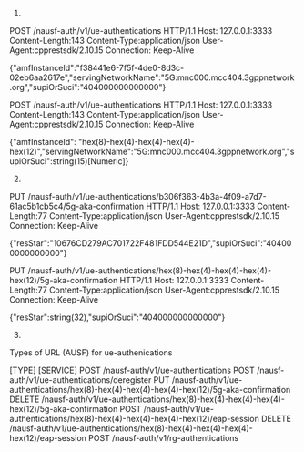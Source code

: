 1. 

POST /nausf-auth/v1/ue-authentications HTTP/1.1
Host: 127.0.0.1:3333
Content-Length:143
Content-Type:application/json
User-Agent:cpprestsdk/2.10.15
Connection: Keep-Alive

{"amfInstanceId":"f38441e6-7f5f-4de0-8d3c-02eb6aa2617e","servingNetworkName":"5G:mnc000.mcc404.3gppnetwork.org","supiOrSuci":"404000000000000"}

POST /nausf-auth/v1/ue-authentications HTTP/1.1
Host: 127.0.0.1:3333
Content-Length:143
Content-Type:application/json
User-Agent:cpprestsdk/2.10.15
Connection: Keep-Alive

{"amfInstanceId": "hex(8)-hex(4)-hex(4)-hex(4)-hex(12)","servingNetworkName":"5G:mnc000.mcc404.3gppnetwork.org","supiOrSuci":string(15)[Numeric]}


2.
PUT /nausf-auth/v1/ue-authentications/b306f363-4b3a-4f09-a7d7-61ac5b1cb5c4/5g-aka-confirmation HTTP/1.1
Host: 127.0.0.1:3333
Content-Length:77
Content-Type:application/json
User-Agent:cpprestsdk/2.10.15
Connection: Keep-Alive

{"resStar":"10676CD279AC701722F481FDD544E21D","supiOrSuci":"404000000000000"}

PUT /nausf-auth/v1/ue-authentications/hex(8)-hex(4)-hex(4)-hex(4)-hex(12)/5g-aka-confirmation HTTP/1.1
Host: 127.0.0.1:3333
Content-Length:77
Content-Type:application/json
User-Agent:cpprestsdk/2.10.15
Connection: Keep-Alive

{"resStar":string(32),"supiOrSuci":"404000000000000"}

3.
Types of URL (AUSF) for ue-authenications

[TYPE] [SERVICE]
POST /nausf-auth/v1/ue-authentications
POST /nausf-auth/v1/ue-authentications/deregister
PUT /nausf-auth/v1/ue-authentications/hex(8)-hex(4)-hex(4)-hex(4)-hex(12)/5g-aka-confirmation
DELETE /nausf-auth/v1/ue-authentications/hex(8)-hex(4)-hex(4)-hex(4)-hex(12)/5g-aka-confirmation
POST /nausf-auth/v1/ue-authentications/hex(8)-hex(4)-hex(4)-hex(4)-hex(12)/eap-session
DELETE /nausf-auth/v1/ue-authentications/hex(8)-hex(4)-hex(4)-hex(4)-hex(12)/eap-session
POST /nausf-auth/v1/rg-authentications


